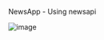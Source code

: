NewsApp - Using newsapi

![image](https://github.com/user-attachments/assets/e96bae4a-a8d5-43c0-afb4-8d3d59d93e25)
